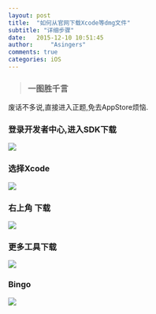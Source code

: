 ```yaml
---
layout: post
title:  "如何从官网下载Xcode等dmg文件"
subtitle: "详细步骤"
date:   2015-12-10 10:51:45
author:     "Asingers"
comments: true
categories: iOS
---
```



> ### 一图胜千言

废话不多说,直接进入正题,免去AppStore烦恼.

### 登录开发者中心,进入SDK下载
![](http://7xoawu.com1.z0.glb.clouddn.com/屏幕快照%202015-12-10%20下午10.08.14.png)

### 选择Xcode
![](http://7xoawu.com1.z0.glb.clouddn.com/Snip20151210_1.png)

### 右上角 下载
![](http://7xoawu.com1.z0.glb.clouddn.com/Snip20151210_2.png)

### 更多工具下载
![](http://7xoawu.com1.z0.glb.clouddn.com/Snip20151210_4.png)

### Bingo
![](http://7xoawu.com1.z0.glb.clouddn.com/Snip20151210_6.png)

